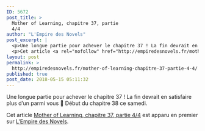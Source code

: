 ```yaml
---
ID: 5672
post_title: >
  Mother of Learning, chapitre 37, partie
  4/4
author: "L'Empire des Novels"
post_excerpt: |
  <p>Une longue partie pour achever le chapitre 37 ! La fin devrait en satisfaire plus d&rsquo;un parmi vous &#128578; D&eacute;but du chapitre 38 ce samedi.</p>
  <p>Cet article <a rel="nofollow" href="http://empiredesnovels.fr/mother-of-learning-chapitre-37-partie-4-4/">Mother of Learning, chapitre 37, partie 4/4</a> est apparu en premier sur <a rel="nofollow" href="http://empiredesnovels.fr/">L'Empire des Novels</a>.</p>
layout: post
permalink: >
  http://empiredesnovels.fr/mother-of-learning-chapitre-37-partie-4-4/
published: true
post_date: 2018-05-15 05:11:32
---
```

<p>Une longue partie pour achever le chapitre 37 ! La fin devrait en satisfaire plus d&#8217;un parmi vous 🙂 Début du chapitre 38 ce samedi.</p>
<p>Cet article <a rel="nofollow" href="http://empiredesnovels.fr/mother-of-learning-chapitre-37-partie-4-4/">Mother of Learning, chapitre 37, partie 4/4</a> est apparu en premier sur <a rel="nofollow" href="http://empiredesnovels.fr/">L&#039;Empire des Novels</a>.</p>